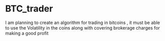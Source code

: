 # BTC_trader
I am planning to create an algorithm for trading in bitcoins , it must be able to use the Volatility in the coins along with covering brokerage charges for making a good profit 
